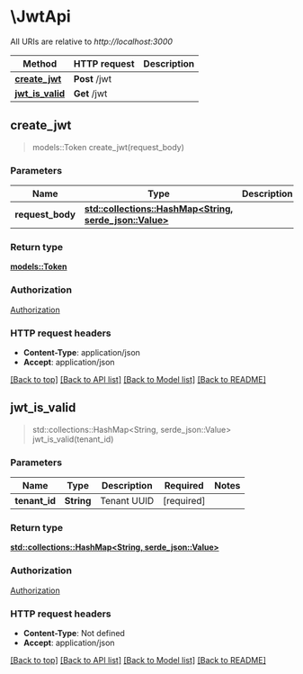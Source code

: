 # \JwtApi

All URIs are relative to *http://localhost:3000*

Method | HTTP request | Description
------------- | ------------- | -------------
[**create_jwt**](JwtApi.md#create_jwt) | **Post** /jwt | 
[**jwt_is_valid**](JwtApi.md#jwt_is_valid) | **Get** /jwt | 



## create_jwt

> models::Token create_jwt(request_body)


### Parameters


Name | Type | Description  | Required | Notes
------------- | ------------- | ------------- | ------------- | -------------
**request_body** | [**std::collections::HashMap<String, serde_json::Value>**](serde_json::Value.md) |  | [required] |

### Return type

[**models::Token**](Token.md)

### Authorization

[Authorization](../README.md#Authorization)

### HTTP request headers

- **Content-Type**: application/json
- **Accept**: application/json

[[Back to top]](#) [[Back to API list]](../README.md#documentation-for-api-endpoints) [[Back to Model list]](../README.md#documentation-for-models) [[Back to README]](../README.md)


## jwt_is_valid

> std::collections::HashMap<String, serde_json::Value> jwt_is_valid(tenant_id)


### Parameters


Name | Type | Description  | Required | Notes
------------- | ------------- | ------------- | ------------- | -------------
**tenant_id** | **String** | Tenant UUID | [required] |

### Return type

[**std::collections::HashMap<String, serde_json::Value>**](serde_json::Value.md)

### Authorization

[Authorization](../README.md#Authorization)

### HTTP request headers

- **Content-Type**: Not defined
- **Accept**: application/json

[[Back to top]](#) [[Back to API list]](../README.md#documentation-for-api-endpoints) [[Back to Model list]](../README.md#documentation-for-models) [[Back to README]](../README.md)


